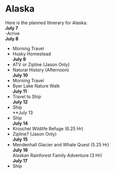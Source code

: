 # Alaska  
Here is the planned Itinerary for Alaska:  
**July 7**  
-Arrive  
**July 8**   
- Morning Travel  
- Husky Homestead  
**July 9**  
- ATV or Zipline (Jason Only)  
- Natural History (Afternoon)  
**July 10**
- Morning Travel  
- Byer Lake Nature Walk  
**July 11**  
- Travel to Ship  
**July 12**  
- Ship  
**July 13  
- Ship  
**July 14**   
- Kroschel Wildlife Refuge (6.25 Hr)  
- Zipline? (Jason Only)  
**July 15**  
- Mendenhall Glacier and Whale Quest (5.25 Hr)  
**July 16**  
Alaskan Rainforest Family Adventure (3 Hr)  
**July 17**  
- Ship  

